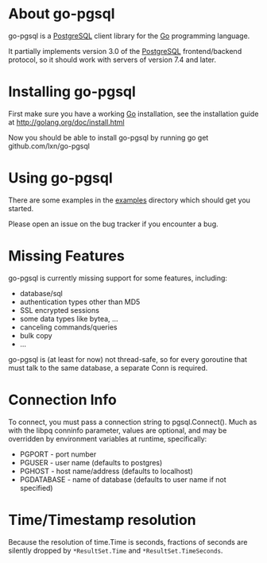 About go-pgsql
==============

go-pgsql is a [PostgreSQL](http://www.postgresql.org) client library for the
[Go](http://golang.org) programming language.

It partially implements version 3.0 of the
[PostgreSQL](http://www.postgresql.org) frontend/backend protocol, so it
should work with servers of version 7.4 and later.

Installing go-pgsql
===================

First make sure you have a working [Go](http://golang.org) installation, see
the installation guide at http://golang.org/doc/install.html

Now you should be able to install go-pgsql by running
go get github.com/lxn/go-pgsql

Using go-pgsql
==============

There are some examples in the
[examples](go-pgsql/tree/master/examples) directory which
should get you started.

Please open an issue on the bug tracker if you encounter a bug.

Missing Features
================

go-pgsql is currently missing support for some features, including:

- database/sql
- authentication types other than MD5
- SSL encrypted sessions
- some data types like bytea, ...
- canceling commands/queries
- bulk copy
- ...

go-pgsql is (at least for now) not thread-safe, so for every goroutine
that must talk to the same database, a separate Conn is required.

Connection Info
================

To connect, you must pass a connection string to pgsql.Connect().
Much as with the libpq conninfo parameter, values are optional, and
may be overridden by environment variables at runtime, specifically:

- PGPORT - port number
- PGUSER - user name (defaults to postgres)
- PGHOST - host name/address (defaults to localhost)
- PGDATABASE - name of database (defaults to user name if not specified)


Time/Timestamp resolution
=========================

Because the resolution of time.Time is seconds, fractions of seconds are
silently dropped by `*ResultSet.Time` and `*ResultSet.TimeSeconds`.
